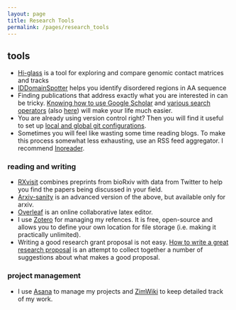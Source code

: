 ```yaml
---
layout: page
title: Research Tools
permalink: /pages/research_tools
---
```


## tools

* <a href="http://higlass.io/" target="blank">Hi-glass</a> is a tool for exploring and compare genomic contact matrices and tracks
* <a href="http://www2.bio.ku.dk/IDR/" target="blank">IDDomainSpotter</a> helps you identify disordered regions in AA sequence
* Finding publications that address exactly what you are interested in can be tricky. <a href="https://www.wur.nl/en/article/How-to-use-Google-Scholar.htm" target="blank">Knowing how to use Google Scholar</a> and <a href="https://ahrefs.com/blog/google-advanced-search-operators/" target="blank">various search operators</a> (also <a href="https://support.google.com/websearch/answer/2466433?hl=en" target="blank">here</a>) will make your life much easier.
* You are already using version control right? Then you will find it useful to set up <a href="https://coderwall.com/p/wkqf9q/local-global-git-config" target="blank">local and global git configurations</a>.
* Sometimes you will feel like wasting some time reading blogs. To make this process somewhat less exhausting, use an RSS feed aggregator. I recommend <a href="https://www.inoreader.com/" target="blank">Inoreader</a>.

### reading and writing
* <a href="https://rxivist.org/" target="blank">RXvisit</a> combines preprints from bioRxiv with data from Twitter to help you find the papers being discussed in your field.
* <a href="http://www.arxiv-sanity.com/" target="blank">Arxiv-sanity</a> is an advanced version of the above, but available only for arxiv.
* <a href="https://www.overleaf.com/" target="blank">Overleaf</a> is an online collaborative latex editor.
* I use <a href="https://www.zotero.org/" target="blank">Zotero</a> for managing my refences. It is free, open-source and allows you to define your own location for file storage (i.e. making it practically unlimited).
* Writing a good research grant proposal is not easy. <a href="https://www.microsoft.com/en-us/research/academic-program/how-to-write-a-great-research-proposal/" target="blank">How to write a great research proposal</a> is an attempt to collect together a number of suggestions about what makes a good proposal.

### project management
* I use <a href="https://app.asana.com/" target="blank">Asana</a> to manage my projects and [ZimWiki](https://zim-wiki.org/) to keep detailed track of my work.

